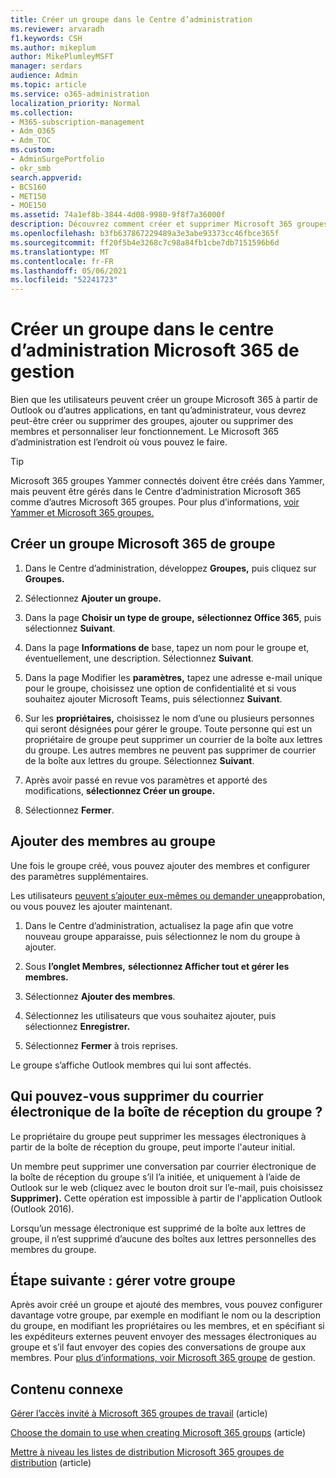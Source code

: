 ```yaml
---
title: Créer un groupe dans le Centre d’administration
ms.reviewer: arvaradh
f1.keywords: CSH
ms.author: mikeplum
author: MikePlumleyMSFT
manager: serdars
audience: Admin
ms.topic: article
ms.service: o365-administration
localization_priority: Normal
ms.collection:
- M365-subscription-management
- Adm_O365
- Adm_TOC
ms.custom:
- AdminSurgePortfolio
- okr_smb
search.appverid:
- BCS160
- MET150
- MOE150
ms.assetid: 74a1ef8b-3844-4d08-9980-9f8f7a36000f
description: Découvrez comment créer et supprimer Microsoft 365 groupes, ajouter et supprimer des membres du groupe et personnaliser le fonctionnement du groupe.
ms.openlocfilehash: b3fb637867229489a3e3abe93373cc46fbce365f
ms.sourcegitcommit: ff20f5b4e3268c7c98a84fb1cbe7db7151596b6d
ms.translationtype: MT
ms.contentlocale: fr-FR
ms.lasthandoff: 05/06/2021
ms.locfileid: "52241723"
---
```

# <a name="create-a-group-in-the-microsoft-365-admin-center"></a>Créer un groupe dans le centre d’administration Microsoft 365 de gestion
  
Bien que les utilisateurs peuvent créer un groupe Microsoft 365 à partir de Outlook ou d’autres applications, en tant qu’administrateur, vous devrez peut-être créer ou supprimer des groupes, ajouter ou supprimer des membres et personnaliser leur fonctionnement. Le Microsoft 365 d’administration est l’endroit où vous pouvez le faire. 

> [!TIP]
> Microsoft 365 groupes Yammer connectés doivent être créés dans Yammer, mais peuvent être gérés dans le Centre d’administration Microsoft 365 comme d’autres Microsoft 365 groupes. Pour plus d’informations, [voir Yammer et Microsoft 365 groupes.](/yammer/manage-yammer-groups/yammer-and-office-365-groups) 

## <a name="create-a-microsoft-365-group"></a>Créer un groupe Microsoft 365 de groupe

1. Dans le Centre d’administration, développez **Groupes,** puis cliquez sur **Groupes.**

2. Sélectionnez **Ajouter un groupe.**
  
3. Dans la page **Choisir un type de groupe,** **sélectionnez Office 365**, puis sélectionnez **Suivant**.

4. Dans la page **Informations de** base, tapez un nom pour le groupe et, éventuellement, une description. Sélectionnez **Suivant**.
    
5. Dans la page Modifier les **paramètres,** tapez une adresse e-mail unique pour le groupe, choisissez une option de confidentialité et si vous souhaitez ajouter Microsoft Teams, puis sélectionnez **Suivant**.
    
6. Sur les **propriétaires,** choisissez le nom d’une ou plusieurs personnes qui seront désignées pour gérer le groupe. Toute personne qui est un propriétaire de groupe peut supprimer un courrier de la boîte aux lettres du groupe. Les autres membres ne peuvent pas supprimer de courrier de la boîte aux lettres du groupe. Sélectionnez **Suivant**.
    
7. Après avoir passé en revue vos paramètres et apporté des modifications, **sélectionnez Créer un groupe.**

8. Sélectionnez **Fermer**.
    
## <a name="add-members-to-the-group"></a>Ajouter des membres au groupe

Une fois le groupe créé, vous pouvez ajouter des membres et configurer des paramètres supplémentaires.

Les utilisateurs [peuvent s’ajouter eux-mêmes ou demander une](https://support.microsoft.com/office/2e59e19c-b872-44c8-ae84-0acc4b79c45d)approbation, ou vous pouvez les ajouter maintenant.

1. Dans le Centre d’administration, actualisez la page afin que votre nouveau groupe apparaisse, puis sélectionnez le nom du groupe à ajouter.
    
2. Sous **l’onglet Membres,** **sélectionnez Afficher tout et gérer les membres.**

3. Sélectionnez **Ajouter des membres**.
    
4. Sélectionnez les utilisateurs que vous souhaitez ajouter, puis sélectionnez **Enregistrer.**
    
5. Sélectionnez **Fermer** à trois reprises. 
    
Le groupe s’affiche Outlook membres qui lui sont affectés.

## <a name="who-can-delete-email-from-the-group-inbox"></a>Qui pouvez-vous supprimer du courrier électronique de la boîte de réception du groupe ?

Le propriétaire du groupe peut supprimer les messages électroniques à partir de la boîte de réception du groupe, peut importe l'auteur initial.
  
Un membre peut supprimer une conversation par courrier électronique de la boîte de réception du groupe s’il l’a initiée, et uniquement à l’aide de Outlook sur le web (cliquez avec le bouton droit sur l’e-mail, puis choisissez **Supprimer).** Cette opération est impossible à partir de l'application Outlook (Outlook 2016).
  
Lorsqu’un message électronique est supprimé de la boîte aux lettres de groupe, il n’est supprimé d’aucune des boîtes aux lettres personnelles des membres du groupe.

## <a name="next-step-manage-your-group"></a>Étape suivante : gérer votre groupe

Après avoir créé un groupe et ajouté des membres, vous pouvez configurer davantage votre groupe, par exemple en modifiant le nom ou la description du groupe, en modifiant les propriétaires ou les membres, et en spécifiant si les expéditeurs externes peuvent envoyer des messages électroniques au groupe et s’il faut envoyer des copies des conversations de groupe aux membres. Pour [plus d’informations, voir Microsoft 365 groupe](manage-groups.md) de gestion.

## <a name="related-content"></a>Contenu connexe

[Gérer l’accès invité à Microsoft 365 groupes de travail](https://support.microsoft.com/office/bfc7a840-868f-4fd6-a390-f347bf51aff6) (article)

[Choose the domain to use when creating Microsoft 365 groups](../../solutions/choose-domain-to-create-groups.md) (article)

[Mettre à niveau les listes de distribution Microsoft 365 groupes de distribution](../manage/upgrade-distribution-lists.md) (article)